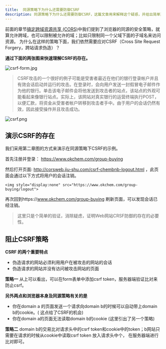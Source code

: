 ```yaml
---
title:  同源策略下为什么还需要防御CSRF
description: 同源策略下为什么还需要防御CSRF，这篇文章用来解释这个疑惑，并给出简单通用的应对策略。
---
```


前面的章节[搞定跨域资源共享 (CORS)](/assets/preimg/Web-Applications-Technologies/cors-solution)中我们提到了浏览器的同源的安全策略，就算允许跨域，也可以限制被允许的域；比如只限制同一个父域下面的子域名来访问资源。 为什么在这样的策略下面，我们依然需要应对CSRF（Cross Site Request Forgery，跨站请求伪造）？

**通过下面的两张图来快速理解CSRF的存在。**

 ![csrf-form.jpg](/assets/preimg/Web-Applications-Technologies/csrf-form.jpg)
 
 > CSRF攻击的一个很好的例子可能是受害者最近在他们的银行登录帐户并且有效会话启动并运行的攻击。在登录时，会向用户发送一封假冒电子邮件作为他的银行。单击该电子邮件会将他发送到攻击者的站点，该站点的外观可能看起来像银行站点。实际上，该网站对真实银行的运营终端执行POST，以便汇款，将资金从受害者帐户转移到攻击者手中。由于用户的会话仍然有效，因此接受操作并且攻击成功。
 
 ![csrf.png](/assets/preimg/Web-Applications-Technologies/csrf.png)
 
 
 ## 演示CSRF的存在
 我们采用第二章图的方式来演示在同源策略下CSRF的示例。
 
 首先注册并登录： https://www.okchem.com/group-buying
 
 然后打开页面: http://corsweb.jiu-shu.com/csrf-chembnb-logout.html ，此页面会通过以下方式将用户的会话注销。
 ```
 <img style="display:none" src="https://www.okchem.com/group-buying/logout">
 ```
 再次回到https://www.okchem.com/group-buying 刷新页面，可以发现会话已经注销。
 
 >  这里只是个简单的验证，消除疑虑，证明Web网站CRSF防御的存在的必要性。
 
 
## 阻止CSRF策略
**CSRF 的两个重要特点**
- 伪造请求的网站必须利用用户在被攻击的网站的会话
- 伪造请求的网站并没有访问被攻击网站的页面 

**策略一** 从上可以看出，可以在form表单中添加csrf token，服务器端验证比对来防止csrf。

**另外两点和浏览器本身及同源策略有关的是**
- 你在domain a 的页面发送一个请求向domain b的时候可以自动带上domain b的cookie。( 这点给了CSRF的机会)
- 你在domain a的页面无法读取domain b的cookie (这里引出了另一个策略)

**策略二** domain b的交易比对请求头中的csrf token和cookie中的token；b网站只需要在请求的时候从cookie中读取csrf token 放入请求头中个， 在服务器端进行比对即可。

